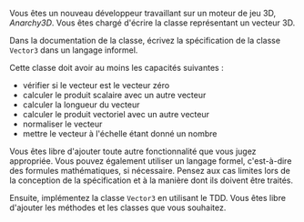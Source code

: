 Vous êtes un nouveau développeur travaillant sur un moteur de jeu 3D, _Anarchy3D_.
Vous êtes chargé d'écrire la classe représentant un vecteur 3D.

Dans la documentation de la classe, écrivez la spécification de la classe `Vector3` dans un langage informel.

Cette classe doit avoir au moins les capacités suivantes :
- vérifier si le vecteur est le vecteur zéro
- calculer le produit scalaire avec un autre vecteur
- calculer la longueur du vecteur
- calculer le produit vectoriel avec un autre vecteur
- normaliser le vecteur
- mettre le vecteur à l'échelle étant donné un nombre

Vous êtes libre d'ajouter toute autre fonctionnalité que vous jugez appropriée.
Vous pouvez également utiliser un langage formel, c'est-à-dire des formules mathématiques, si nécessaire.
Pensez aux cas limites lors de la conception de la spécification et à la manière dont ils doivent être traités.

Ensuite, implémentez la classe `Vector3` en utilisant le TDD. Vous êtes libre d'ajouter les méthodes et les classes que vous souhaitez.
